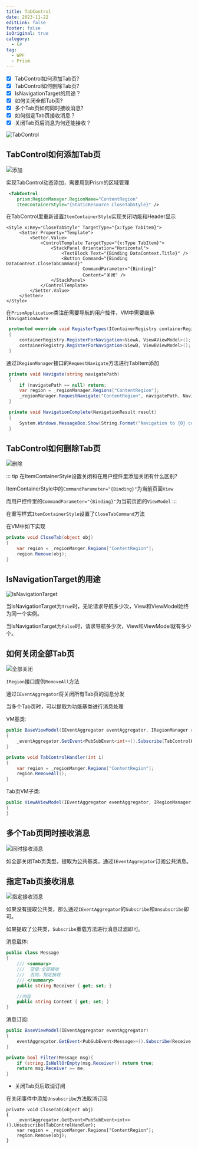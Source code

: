```yaml
---
title: TabControl
date: 2023-11-22
editLink: false
footer: false
isOriginal: true
category:
  - C#
tag:
  - WPF
  - Prism
---
```


- [x] TabControl如何添加Tab页?
- [x] TabControl如何删除Tab页?
- [x] IsNavigationTarget的用途？
- [x] 如何关闭全部Tab页?
- [x] 多个Tab页如何同时接收消息?
- [x] 如何指定Tab页接收消息？
- [x] 关闭Tab页后消息为何还能接收？

![TabControl](https://image.ilyl.life:8443/wpf/tabcontrol.gif)

## TabControl如何添加Tab页

![添加](https://image.ilyl.life:8443/wpf/tabcontrol1.gif)

实现TabControl动态添加，需要用到Prism的区域管理

```xml
 <TabControl
    prism:RegionManager.RegionName="ContentRegion"
    ItemContainerStyle="{StaticResource CloseTabStyle}" />
```

在TabControl里重新设置`ItemContainerStyle`实现关闭功能和Header显示

```xml{6-8}
<Style x:Key="CloseTabStyle" TargetType="{x:Type TabItem}">
     <Setter Property="Template">
         <Setter.Value>
             <ControlTemplate TargetType="{x:Type TabItem}">
                 <StackPanel Orientation="Horizontal">
                     <TextBlock Text="{Binding DataContext.Title}" />
                     <Button Command="{Binding DataContext.CloseTabCommand}"
                             CommandParameter="{Binding}"
                             Content="关闭" />
                 </StackPanel>
             </ControlTemplate>
         </Setter.Value>
     </Setter>
</Style>
```

在`PrismApplication`类注册需要导航的用户控件，VM中需要继承`INavigationAware`

```cs
 protected override void RegisterTypes(IContainerRegistry containerRegistry)
 {
     containerRegistry.RegisterForNavigation<ViewA, ViewAViewModel>();
     containerRegistry.RegisterForNavigation<ViewB, ViewBViewModel>();
 }
```

通过`IRegionManager`接口的`RequestNavigate`方法进行TabItem添加

```cs
 private void Navigate(string navigatePath)
 {
     if (navigatePath == null) return;
     var region = _regionManager.Regions["ContentRegion"];
     _regionManager.RequestNavigate("ContentRegion", navigatePath, NavigationComplete);
 }

 private void NavigationComplete(NavigationResult result)
 {
     System.Windows.MessageBox.Show(String.Format("Navigation to {0} complete. ", result.Context.Uri));
 }
```

## TabControl如何删除Tab页

![删除](https://image.ilyl.life:8443/wpf/tabcontrol2.gif)

::: tip
在ItemContainerStyle设置关闭和在用户控件里添加关闭有什么区别?

ItemContainerStyle中的`CommandParameter="{Binding}"`为当前页面`View`

而用户控件里的`CommandParameter="{Binding}"`为当前页面的`ViewModel`
:::

在重写样式`ItemContainerStyle`设置了`CloseTabCommand`方法

在VM中如下实现

```cs
private void CloseTab(object obj)
{
    var region = _regionManger.Regions["ContentRegion"];
    region.Remove(obj);
}
```

## IsNavigationTarget的用途

![IsNavigationTarget](https://image.ilyl.life:8443/wpf/tabcontrol3.gif)

当IsNavigationTarget为`True`时，无论请求导航多少次，View和ViewModel始终为同一个实例。

当IsNavigationTarget为`False`时，请求导航多少次，View和ViewModel就有多少个。

## 如何关闭全部Tab页

![全部关闭](https://image.ilyl.life:8443/wpf/tabcontrol4.gif)

`IRegion`接口提供`RemoveAll`方法

通过`IEventAggregator`将关闭所有Tab页的消息分发

当多个Tab页时，可以提取为功能基类进行消息处理

VM基类:

```cs
public BaseViewModel(IEventAggregator eventAggregator, IRegionManager regionManger)
{
    _eventAggregator.GetEvent<PubSubEvent<int>>().Subscribe(TabControlHandler);
}

private void TabControlHandler(int i)
{
    var region = _regionManger.Regions["ContentRegion"];
    region.RemoveAll();
}
```

Tab页VM子类:

```cs
public ViewAViewModel(IEventAggregator eventAggregator, IRegionManager regionManager) : base(eventAggregator,regionManager)
{
}
```

## 多个Tab页同时接收消息

![同时接收消息](https://image.ilyl.life:8443/wpf/tabcontrol5.gif)

如全部关闭Tab页类型，提取为公共基类，通过`IEventAggregator`订阅公共消息。

## 指定Tab页接收消息

![指定接收消息](https://image.ilyl.life:8443/wpf/tabcontrol6.gif)

如果没有提取公共类，那么通过`IEventAggregator`的`Subscribe`和`Unsubscribe`即可。

如果提取了公共类，`Subscribe`重载方法进行消息过滤即可。

消息载体:

```cs
public class Message
{
    /// <summary>
    ///  空值:全部接收
    ///  否则，指定接收
    /// </summary>
    public string Receiver { get; set; }

    //内容
    public string Content { get; set; }
}
```

消息订阅:

```cs
public BaseViewModel(IEventAggregator eventAggregator)
{
    eventAggregator.GetEvent<PubSubEvent<Message>>().Subscribe(Receive, Filter);
}

private bool Filter(Message msg){
    if (string.IsNullOrEmpty(msg.Receiver)) return true;
    return msg.Receiver == me;
}
```

- 关闭Tab页后取消订阅

在关闭事件中添加`Unsubscribe`方法取消订阅

```cs{3}
private void CloseTab(object obj)
{
    _eventAggregator.GetEvent<PubSubEvent<int>>().Unsubscribe(TabControlHandler);
    var region = _regionManger.Regions["ContentRegion"];
    region.Remove(obj);
}
```
